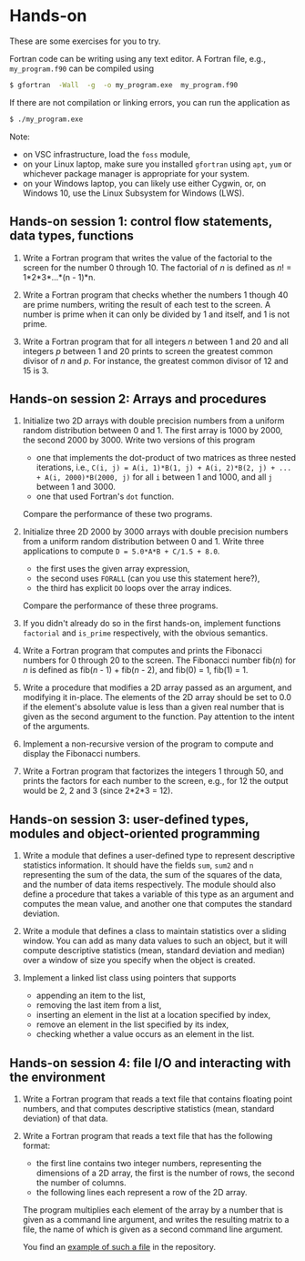 # Hands-on

These are some exercises for you to try.

Fortran code can be writing using any text editor.  A Fortran file, e.g.,
`my_program.f90` can be compiled using
```bash
$ gfortran  -Wall  -g  -o my_program.exe  my_program.f90
```
If there are not compilation or linking errors, you can run the application as
```bash
$ ./my_program.exe
```

Note:

* on VSC infrastructure, load the `foss` module,
* on your Linux laptop, make sure you installed `gfortran` using `apt`, `yum` or
  whichever package manager is appropriate for your system.
* on your Windows laptop, you can likely use either Cygwin, or, on Windows 10,
  use the Linux Subsystem for Windows (LWS).


## Hands-on session 1: control flow statements, data types, functions

1. Write a Fortran program that writes the value of the factorial to the
   screen for the number 0 through 10.  The factorial of *n* is defined as
   *n*! = 1\*2\*3\*...\*(n - 1)\*n.

1. Write a Fortran program that checks whether the numbers 1 though 40 are prime
   numbers, writing the result of each test to the screen.  A number is prime when
   it can only be divided by 1 and itself, and 1 is not prime.

1. Write a Fortran program that for all integers *n* between 1 and 20 and all integers
   *p* between 1 and 20 prints to screen the greatest common divisor of *n* and *p*.
   For instance, the greatest common divisor of 12 and 15 is 3.


## Hands-on session 2: Arrays and procedures

1. Initialize two 2D arrays with double precision numbers from a uniform random
   distribution between 0 and 1.  The first array is 1000 by 2000, the second
   2000 by 3000.  Write two versions of this program
   * one that implements the dot-product of two matrices as three nested iterations, i.e.,
   `C(i, j) = A(i, 1)*B(1, j) + A(i, 2)*B(2, j) + ... + A(i, 2000)*B(2000, j)` for
   all `i` between 1 and 1000, and all `j` between 1 and 3000.
   * one that used Fortran's `dot` function.

   Compare the performance of these two programs.

1. Initialize three 2D 2000 by 3000 arrays with double precision numbers from a
   uniform random distribution between 0 and 1.  Write three applications to
   compute `D = 5.0*A*B + C/1.5 + 8.0`.
   * the first uses the given array expression,
   * the second uses `FORALL` (can you use this statement here?),
   * the third has explicit `DO` loops over the array indices.

   Compare the performance of these three programs.

1. If you didn't already do so in the first hands-on, implement functions `factorial`
   and `is_prime` respectively,  with the obvious semantics.

1. Write a Fortran program that computes and prints the Fibonacci numbers for 0
   through 20 to the screen.  The Fibonacci number fib(*n*) for *n* is defined as
   fib(*n* - 1) + fib(*n* - 2), and fib(0) = 1, fib(1) = 1.

1. Write a procedure that modifies a 2D array passed as an argument, and modifying
   it in-place.  The elements of the 2D array should be set to 0.0 if the element's
   absolute value is less than a given real number that is given as the second
   argument to the function.  Pay attention to the intent of the arguments.

1. Implement a non-recursive version of the program to compute and display the
   Fibonacci numbers.

1. Write a Fortran program that factorizes the integers 1 through 50, and prints
   the factors for each number to the screen, e.g., for 12 the output would be
   2, 2 and 3 (since 2\*2\*3 = 12).


## Hands-on session 3: user-defined types, modules and object-oriented programming

1. Write a module that defines a user-defined type to represent descriptive
   statistics information.  It should have the fields `sum`, `sum2` and `n`
   representing the sum of the data, the sum of the squares of the data, and
   the number of data items respectively.  The module should also define
   a procedure that takes a variable of this type as an argument and computes
   the mean value, and another one that computes the standard deviation.

1. Write a module that defines a class to maintain statistics over a sliding
   window.  You can add as many data values to such an object, but it will
   compute descriptive statistics (mean, standard deviation and median) over
    a window of size you specify when the object is created.

1. Implement a linked list class using pointers that supports
   * appending an item to the list,
   * removing the last item from a list,
   * inserting an element in the list at a location specified by index,
   * remove an element in the list specified by its index,
   * checking whether a value occurs as an element in the list.


## Hands-on session 4: file I/O and interacting with the environment

1. Write a Fortran program that reads a text file that contains floating point
   numbers, and that computes descriptive statistics (mean, standard deviation) of
   that data.

1. Write a Fortran program that reads a text file that has the following format:
   * the first line contains two integer numbers, representing the dimensions
     of a 2D array, the first is the number of rows, the second the number of
     columns.
   * the following lines each represent a row of the 2D array.

   The program multiplies each element of the array by a number that is given as
   a command line argument, and writes the resulting matrix to a file, the name of
   which is given as a second command line argument.

   You find an
   [example of such a file](https://github.com/gjbex/Fortran-for-programmers/blob/master/hands-on/IO/matrix.txt)
    in the repository.
